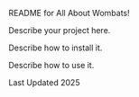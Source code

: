 README for All About Wombats!

Describe your project here.

Describe how to install it.

Describe how to use it.

Last Updated 2025
